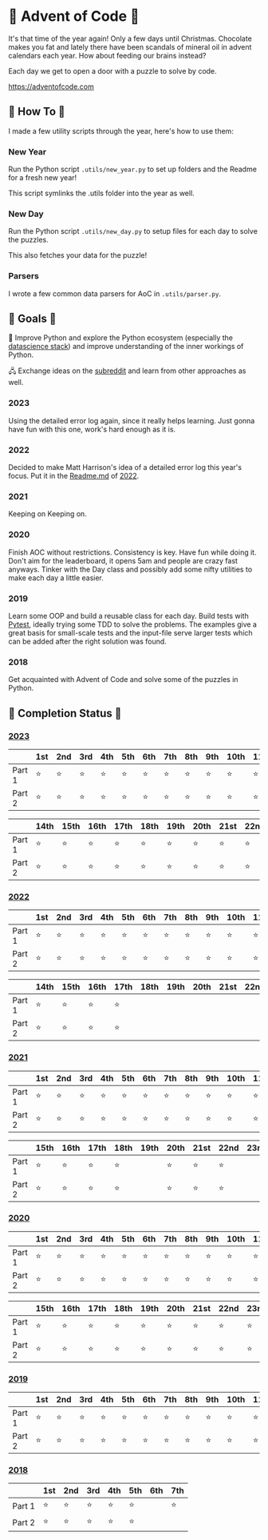 # 🎄 Advent of Code 🎄

It's that time of the year again! Only a few days until Christmas. Chocolate makes you fat and lately there have been scandals of mineral oil in advent calendars each year. How about feeding our brains instead?

Each day we get to open a door with a puzzle to solve by code.

https://adventofcode.com

## 👀 How To 👀

I made a few utility scripts through the year, here's how to use them:

### New Year

Run the Python script `.utils/new_year.py` to set up folders and the Readme for a fresh new year!

This script symlinks the .utils folder into the year as well.

### New Day

Run the Python script `.utils/new_day.py` to setup files for each day to solve the puzzles.

This also fetches your data for the puzzle!

### Parsers

I wrote a few common data parsers for AoC in `.utils/parser.py`.

## 🏁 Goals 🏁

🐍 Improve Python and explore the Python ecosystem (especially the [datascience stack](http://pydata.org/)) and improve understanding of the inner workings of Python.

🖧 Exchange ideas on the [subreddit](https://www.reddit.com/r/adventofcode) and learn from other approaches as well.

### 2023

Using the detailed error log again, since it really helps learning. Just gonna have fun with this one, work's hard enough as it is.

### 2022

Decided to make Matt Harrison's idea of a detailed error log this year's focus. Put it in the [Readme.md](/2022/Readme.md) of [2022](/2022/).

### 2021

Keeping on Keeping on.

### 2020

Finish AOC without restrictions. Consistency is key. Have fun while doing it. Don't aim for the leaderboard, it opens 5am and people are crazy fast anyways. Tinker with the Day class and possibly add some nifty utilities to make each day a little easier.

### 2019

Learn some OOP and build a reusable class for each day. Build tests with [Pytest](https://docs.pytest.org/en/stable/), ideally trying some TDD to solve the problems. The examples give a great basis for small-scale tests and the input-file serve larger tests which can be added after the right solution was found.

### 2018

Get acquainted with Advent of Code and solve some of the puzzles in Python.

## 🌟 Completion Status 🌟

### [2023](./2023/)

|        | 1st | 2nd | 3rd | 4th | 5th | 6th | 7th | 8th | 9th | 10th | 11th | 12th | 13th |
| ------ | --- | --- | --- | --- | --- | --- | --- | --- | --- | ---- | ---- | ---- | ---- |
| Part 1 | ⭐  | ⭐  | ⭐  | ⭐  | ⭐  | ⭐  | ⭐  | ⭐  | ⭐  | ⭐   | ⭐   | ⭐   | ⭐   |
| Part 2 | ⭐  | ⭐  | ⭐  | ⭐  | ⭐  | ⭐  | ⭐  | ⭐  | ⭐  | ⭐   | ⭐   | ⭐   | ⭐   |

|        | 14th | 15th | 16th | 17th | 18th | 19th | 20th | 21st | 22nd | 23rd | 24th             | 25th             |
| ------ | ---- | ---- | ---- | ---- | ---- | ---- | ---- | ---- | ---- | ---- | ---------------- | ---------------- |
| Part 1 | ⭐   | ⭐   | ⭐   | ⭐   | ⭐   | ⭐   | ⭐   | ⭐   | ⭐   | ⭐   | <!--2023.24.1--> | <!--2023.25.1--> |
| Part 2 | ⭐   | ⭐   | ⭐   | ⭐   | ⭐   | ⭐   | ⭐   | ⭐   | ⭐   | ⭐   | <!--2023.24.2--> | <!--2023.25.2--> |

### [2022](./2022/)

|        | 1st | 2nd | 3rd | 4th | 5th | 6th | 7th | 8th | 9th | 10th | 11th | 12th | 13th |
| ------ | --- | --- | --- | --- | --- | --- | --- | --- | --- | ---- | ---- | ---- | ---- |
| Part 1 | ⭐  | ⭐  | ⭐  | ⭐  | ⭐  | ⭐  | ⭐  | ⭐  | ⭐  | ⭐   | ⭐   | ⭐   | ⭐   |
| Part 2 | ⭐  | ⭐  | ⭐  | ⭐  | ⭐  | ⭐  | ⭐  | ⭐  | ⭐  | ⭐   | ⭐   | ⭐   | ⭐   |

|        | 14th | 15th | 16th | 17th | 18th             | 19th             | 20th             | 21st             | 22nd             | 23rd             | 24th             | 25th             |
| ------ | ---- | ---- | ---- | ---- | ---------------- | ---------------- | ---------------- | ---------------- | ---------------- | ---------------- | ---------------- | ---------------- |
| Part 1 | ⭐   | ⭐   | ⭐   | ⭐   | <!--2022.18.1--> | <!--2022.19.1--> | <!--2022.20.1--> | <!--2022.21.1--> | <!--2022.22.1--> | <!--2022.23.1--> | <!--2022.24.1--> | <!--2022.25.1--> |
| Part 2 | ⭐   | ⭐   | ⭐   | ⭐   | <!--2022.18.2--> | <!--2022.19.2--> | <!--2022.20.2--> | <!--2022.21.2--> | <!--2022.22.2--> | <!--2022.23.2--> | <!--2022.24.2--> | <!--2022.25.2--> |

### [2021](./2021/)

|        | 1st | 2nd | 3rd | 4th | 5th | 6th | 7th | 8th | 9th | 10th | 11th | 12th | 13th | 14th |
| ------ | --- | --- | --- | --- | --- | --- | --- | --- | --- | ---- | ---- | ---- | ---- | ---- |
| Part 1 | ⭐  | ⭐  | ⭐  | ⭐  | ⭐  | ⭐  | ⭐  | ⭐  | ⭐  | ⭐   | ⭐   | ⭐   | ⭐   | ⭐   |
| Part 2 | ⭐  | ⭐  | ⭐  | ⭐  | ⭐  | ⭐  | ⭐  | ⭐  | ⭐  | ⭐   | ⭐   | ⭐   | ⭐   | ⭐   |

|        | 15th | 16th | 17th | 18th | 19th | 20th | 21st | 22nd | 23rd | 24th | 25th |
| ------ | ---- | ---- | ---- | ---- | ---- | ---- | ---- | ---- | ---- | ---- | ---- |
| Part 1 | ⭐   | ⭐   | ⭐   | ⭐   |      | ⭐   | ⭐   | ⭐   |      |      |      |
| Part 2 | ⭐   | ⭐   | ⭐   | ⭐   |      | ⭐   | ⭐   | ⭐   |      |      |      |

### [2020](./2020/)

|        | 1st | 2nd | 3rd | 4th | 5th | 6th | 7th | 8th | 9th | 10th | 11th | 12th | 13th | 14th |
| ------ | --- | --- | --- | --- | --- | --- | --- | --- | --- | ---- | ---- | ---- | ---- | ---- |
| Part 1 | ⭐  | ⭐  | ⭐  | ⭐  | ⭐  | ⭐  | ⭐  | ⭐  | ⭐  | ⭐   | ⭐   | ⭐   | ⭐   | ⭐   |
| Part 2 | ⭐  | ⭐  | ⭐  | ⭐  | ⭐  | ⭐  | ⭐  | ⭐  | ⭐  | ⭐   | ⭐   | ⭐   | ⭐   | ⭐   |

|        | 15th | 16th | 17th | 18th | 19th | 20th | 21st | 22nd | 23rd | 24th | 25th |
| ------ | ---- | ---- | ---- | ---- | ---- | ---- | ---- | ---- | ---- | ---- | ---- |
| Part 1 | ⭐   | ⭐   | ⭐   | ⭐   | ⭐   | ⭐   | ⭐   | ⭐   | ⭐   | ⭐   | ⭐   |
| Part 2 | ⭐   | ⭐   | ⭐   | ⭐   | ⭐   | ⭐   | ⭐   | ⭐   | ⭐   | ⭐   | ⭐   |

### [2019](./2019/)

|        | 1st | 2nd | 3rd | 4th | 5th | 6th | 7th | 8th | 9th | 10th | 11th | 12th | 13th | 14th |
| ------ | --- | --- | --- | --- | --- | --- | --- | --- | --- | ---- | ---- | ---- | ---- | ---- |
| Part 1 | ⭐  | ⭐  | ⭐  | ⭐  | ⭐  | ⭐  | ⭐  | ⭐  | ⭐  | ⭐   | ⭐   | ⭐   | ⭐   | ⭐   |
| Part 2 | ⭐  | ⭐  | ⭐  | ⭐  | ⭐  | ⭐  | ⭐  | ⭐  | ⭐  | ⭐   | ⭐   | ⭐   | ⭐   | ⭐   |

### [2018](./2018/)

|        | 1st | 2nd | 3rd | 4th | 5th | 6th | 7th |
| ------ | --- | --- | --- | --- | --- | --- | --- |
| Part 1 | ⭐  | ⭐  | ⭐  | ⭐  | ⭐  |     | ⭐  |
| Part 2 | ⭐  | ⭐  | ⭐  | ⭐  | ⭐  |     |     |
